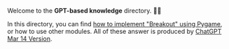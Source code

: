 Welcome to the **GPT-based knowledge** directory. 👋🏻

In this directory, you can find [how to implement "Breakout" using Pygame](About%20Pygame.md), or how to use other modules. All of these answer is produced by [ChatGPT Mar 14 Version](https://help.openai.com/en/articles/6825453-chatgpt-release-notes).